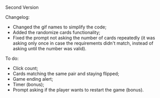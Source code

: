 Second Version

Changelog:

- Changed the gif names to simplify the code;
- Added the randomize cards functionality;
- Fixed the prompt not asking the number of cards repeatedly (it was asking only once in case the requirements didn't match, instead of asking until the number was valid).

To do:

- Click count;
- Cards matching the same pair and staying flipped;
- Game ending alert;
- Timer (bonus);
- Prompt asking if the player wants to restart the game (bonus).